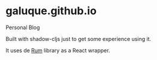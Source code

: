 # galuque.github.io

Personal Blog

Built with shadow-cljs just to get some experience using it.

It uses de [Rum](https://github.com/tonsky/rum) library as a React wrapper.
